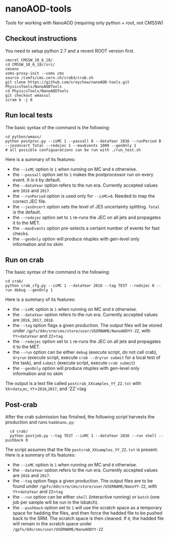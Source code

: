 # nanoAOD-tools
Tools for working with NanoAOD (requiring only python + root, not CMSSW)

## Checkout instructions

You need to setup python 2.7 and a recent ROOT version first.

    cmsrel CMSSW_10_6_18/
    cd CMSSW_10_6_18//src/
    cmsenv	   
    voms-proxy-init --voms cms
    source /cvmfs/cms.cern.ch/crab3/crab.sh
    git clone https://github.com/sroychow/nanoAOD-tools.git PhysicsTools/NanoAODTools
    cd PhysicsTools/NanoAODTools
    git checkout wmassul
    scram b -j 8

## Run local tests

The basic syntax of the command is the following:

    cd python/wmass/
    python postproc.py --isMC 1 --passall 0 --dataYear 2016 --runPeriod B --jesUncert Total --redojec 1 --maxEvents 1000 --genOnly 1
    # all possible configuarations can be run with ./run_test.sh

Here is a summary of its features:
* the `--isMC` option is `1` when running on MC and `0` otherwise.
* the `--passall` option set to `1` makes the postprocessor run on every event. It is `0` by default.
* the `--dataYear` option refers to the run era. Currently accepted values are `2016` and `2017`.
* the `--runPeriod` option is used only for `--isMC=0`. Needed to map the correct JEC file.
* the `--jesUncert` option sets the level of JES uncertainty splitting. `Total` is the default.
* the `--redojec` option set to `1` re-runs the JEC on all jets and propagates it to the MET.
* the `--maxEvents` option pre-selects a certaint number of events for fast checks.
* the `--genOnly` option will produce ntuples with gen-level only information and no skim

## Run on crab

The basic syntax of the command is the following:

    cd crab/
    python crab_cfg.py --isMC 1 --dataYear 2016 --tag TEST --redojec 0 --run debug --genOnly 1

Here is a summary of its features:
* the `--isMC` option is `1` when running on MC and `0` otherwise.
* the `--dataYear` option refers to the run era. Currently accepted values are `2016`, `2017`, `2018`.
* the `--tag` option flags a given production. The output files will be stored under `/gpfs/ddn/srm/cms/store/user/USERNAME/NanoAODYY-ZZ`, with `YY`=`dataYear` and `ZZ`=`tag`
* the `--redojec` option set to `1` re-runs the JEC on all jets and propagates it to the MET.
* the `--run` option can be either `debug` (execute script, do not call crab), `dryrun` (execute script, execute `crab --dryrun submit` for a local test of the task), and `submit` (execute script, execute `crab submit`)
* the `--genOnly` option will produce ntuples with gen-level only information and no skim

The output is a text file called `postcrab_XXsamples_YY_ZZ.txt` with `XX`=`data`,`mc`, `YY`=`2016`,`2017`, and 'ZZ'=tag

## Post-crab

After the crab submission has finished, the following script harvests the production and runs `haddnano.py`:

      cd crab/ 
      python postjob.py --tag TEST --isMC 1 --dataYear 2016 --run shell --pushback 0

The script assumes that the file `postcrab_XXsamples_YY_ZZ.txt` is present.
Here is a summary of its features:
* the `--isMC` option is `1` when running on MC and `0` otherwise.
* the `--dataYear` option refers to the run era. Currently accepted values are `2016` and `2017`.
* the `--tag` option flags a given production. The output files are to be found under `/gpfs/ddn/srm/cms/store/user/USERNAME/NanoYY-ZZ`, with `YY`=`dataYear` and `ZZ`=`tag`
* the `--run` option can be either `shell` (interactive running) or `batch` (one job per sample will be run in the lsbatch).
* the `--pushback` option set to `1` will use the scratch space as a temporary space for hadding the files, and then force the hadded file to be pushed back to the SRM. The scratch space is then cleaned. If `0`, the hadded file will remain in the scratch space under `/gpfs/ddn/cms/user/USERNAME/NanoAODYY-ZZ` 
